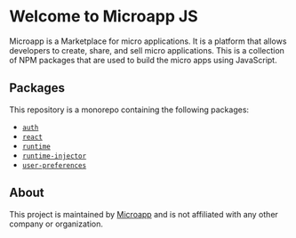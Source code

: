 # Welcome to Microapp JS

Microapp is a Marketplace for micro applications. It is a platform that allows developers to create, share, and sell micro applications.
This is a collection of NPM packages that are used to build the micro apps using JavaScript.

## Packages

This repository is a monorepo containing the following packages:

- [`auth`](/packages/auth)
- [`react`](/packages/react)
- [`runtime`](/packages/runtime)
- [`runtime-injector`](/packages/runtime-injector)
- [`user-preferences`](/packages/user-preferences)

## About

This project is maintained by [Microapp](https://microapp.io) and is not affiliated with any other company or organization.
